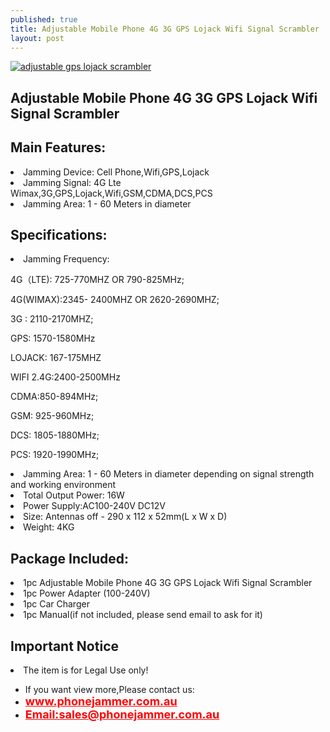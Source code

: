 ```yaml
---
published: true
title: Adjustable Mobile Phone 4G 3G GPS Lojack Wifi Signal Scrambler
layout: post
---
```

<a href="http://www.phonejammer.com.au/xm-radio-lojack-4g-wimax-cell-phone-blocker-portable-p-173.html"><img src="http://www.phonejammer.com.au/images/jammera/au4gjammer150629063_03.jpg"  alt="adjustable gps lojack scrambler"/></a>

<div class="std"> <h2>Adjustable Mobile Phone 4G 3G GPS Lojack Wifi Signal Scrambler</h2><h2>Main Features:</h2><li>Jamming Device: Cell Phone,Wifi,GPS,Lojack</li><li>Jamming Signal: 4G Lte Wimax,3G,GPS,Lojack,Wifi,GSM,CDMA,DCS,PCS</li><li>Jamming Area: 1 - 60 Meters in diameter</li><h2>Specifications:</h2><li>Jamming Frequency:<p>4G（LTE): 725-770MHZ  OR 790-825MHz;</p><p>4G(WIMAX):2345- 2400MHZ OR 2620-2690MHZ;</p><p>3G : 2110-2170MHZ;</p><p>GPS: 1570-1580MHz</p><p>LOJACK: 167-175MHZ</p><p>WIFI 2.4G:2400-2500MHz</p><p>CDMA:850-894MHz;</p> <p>GSM: 925-960MHz;</p><p>DCS: 1805-1880MHz;</p><p>PCS: 1920-1990MHz;</p></li><li>Jamming Area: 1 - 60 Meters in diameter depending on signal strength and working environment</li><li>Total Output Power: 16W</li><li>Power Supply:AC100-240V  DC12V</li><li>Size: Antennas off - 290 x 112 x 52mm(L x W x D)</li><li>Weight: 4KG</li><h2>Package Included:</h2><li>1pc Adjustable Mobile Phone 4G 3G GPS Lojack Wifi Signal Scrambler</li><li>1pc Power Adapter (100-240V)</li><li>1pc Car Charger</li><li>1pc Manual(if not included, please send email to ask for it)</li><h2>Important Notice</h2><li>The item is for Legal Use only!</li><!--html--> </div>

<div><ul>
<li>If you want view more,Please contact us:</li>
<li><a href="www.phonejammer.com.au"  title="www.phonejammer.com.au" style="font-size:18px; font-weight:bold; color:#F00;">www.phonejammer.com.au</a></li>
<li><a href="Mailto:sales@phonejammer.com.au" style="font-size:18px; font-weight:bold; color:#F00;">Email:sales@phonejammer.com.au</a></li>
</ul></div>
